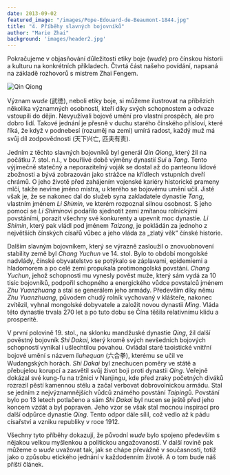 ```yaml
---
date: 2013-09-02
featured_image: "/images/Pope-Edouard-de-Beaumont-1844.jpg"
title: "4. Příběhy slavných bojovníků"
author: "Marie Zhai"
background: 'images/header2.jpg'
---
```

Pokračujeme v objasňování důležitosti etiky boje (*wude*) pro čínskou historii a kulturu na konkrétních příkladech. Čtvrtá část našeho povídání, napsaná na základě rozhovorů s mistrem Zhai Fengem.
<!--more-->

![Qin Qiong](/images/wushu-4-qinqiong.jpg#float)

Význam *wude* (武徳), neboli etiky boje, si můžeme ilustrovat na příbězích několika významných osobností, kteří díky svých schopnostem a odvaze vstoupili do dějin. Nevyužívali bojové umění pro vlastní prospěch, ale pro dobro lidí. Takové jednání je přesně v duchu starého čínského přísloví, které říká, že když v podnebesí (rozuměj na zemi) umírá radost, každý muž má svůj díl zodpovědnosti (天下兴亡, 匹夫有责).

Jedním z těchto slavných bojovníků byl generál *Qin Qiong*, který žil na počátku 7. stol. n.l., v  bouřlivé době výměny dynastií *Sui* a *Tang*. Tento výjimečně statečný a neporazitelný voják se dostal až do panteonu lidové zbožnosti a bývá zobrazován jako strážce na křídlech vstupních dveří chrámů. O jeho životě před zahájením vojenské kariéry historické prameny mlčí, takže nevíme jméno mistra, u kterého se bojovému umění učil. Jisté však je, že se nakonec dal do služeb syna zakladatele dynastie *Tang*, vlastním jménem *Li Shimin*, ve kterém rozpoznal silnou osobnost. S jeho pomocí se *Li Shimin*ovi podařilo sjednotit zemi zmítanou rolnickými povstáními, porazit všechny své konkurenty a upevnit moc dynastie. *Li Shimin*, který pak vládl pod jménem *Taizong*, je pokládán za jednoho z největších čínských císařů vůbec a jeho vláda za „zlatý věk“ čínské historie.

Dalším slavným bojovníkem, který se výrazně zasloužil o znovuobnovení stability země byl *Chang Yuchun* ve 14. stol. Bylo to období mongolské nadvlády, čínské obyvatelstvo se potýkalo se záplavami, epidemiemi a hladomorem a po celé zemi propukala protimongolská povstání. *Chang Yuchun*, jehož schopnosti mu vynesly pověst muže, který sám vydá za 10 tisíc bojovníků, podpořil schopného a energického vůdce povstalců jménem *Zhu Yuanzhuang* a stal se generálem jeho armády. Především díky němu *Zhu Yuanzhuang*, původem chudý rolník vychovaný v klášteře, nakonec zvítězil, vyhnal mongolské dobyvatele a založit novou dynastii *Ming*. Vláda této dynastie trvala 270 let a po tuto dobu se Čína těšila relativnímu klidu a prosperitě.

V první polovině 19. stol., na sklonku mandžuské dynastie *Qing*, žil další pověstný bojovník *Shi Dakai*, který kromě svých nevšedních bojových schopností vynikal i ušlechtilou povahou. Ovládal staré taoistické vnitřní bojové umění s názvem *liuhequan* (六合拳), kterému se učil ve Wudangských horách. *Shi Dakai* byl znechucen poměry ve státě a přebujelou korupcí a zasvětil svůj život boji proti dynastii *Qing*. Veřejně dokázal své kung-fu na tržnici v Nanjingu, kde před zraky početných diváků rozrazil pěstí kamennou stélu a začal verbovat dobrovolnickou armádu. Stal se jedním z nejvýznamnějších vůdců známého povstání *Taiping*ů. Povstání bylo po 13 letech potlačeno a sám *Shi Dakai* byl nucen se ještě před jeho koncem vzdát a byl popraven. Jeho vzor se však stal mocnou inspirací pro další odpůrce dynastie *Qing*. Tento odpor dále sílil, což vedlo až k pádu císařství a vzniku republiky v roce 1912.

Všechny tyto příběhy dokazují, že původní *wude* bylo spojeno především s nějakou velkou myšlenkou a politickou angažovaností. V další rovině pak můžeme o *wude* uvažovat tak, jak se chápe převážně v současnosti, totiž jako o způsobu etického jednání v každodenním životě. A o tom bude náš příští článek.
